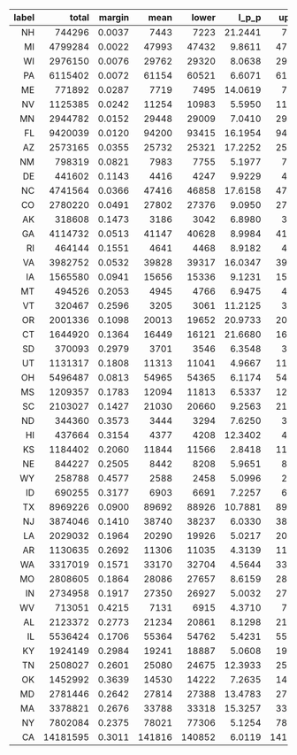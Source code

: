 |label |   total | margin | mean | lower | l_p_p | upper | u_p_p | power| workload|
|---:|---:|---:|---:|---:|---:|---:|---:|---:|---:|
|   NH |  744296 | 0.0037 |   7443 |   7223 | 21.2441 |   7443 | 22.54 | 0.09|   677617 |
|   MI | 4799284 | 0.0022 |  47993 |  47432 | 9.8611 |  47993 | 10.09 | 0.12|  4213178 |
|   WI | 2976150 | 0.0076 |  29762 |  29320 | 8.0638 |  29761 | 8.307 | 0.37|  1878740 |
|   PA | 6115402 | 0.0072 |  61154 |  60521 | 6.6071 |  61154 | 6.746 | 0.55|  2724425 |
|   ME |  771892 | 0.0287 |   7719 |   7495 | 14.0619 |   7719 | 14.91 | 0.80|   153166 |
|   NV | 1125385 | 0.0242 |  11254 |  10983 | 5.5950 |  11254 | 5.872 | 0.81|   209557 |
|   MN | 2944782 | 0.0152 |  29448 |  29009 | 7.0410 |  29448 | 7.255 | 0.83|   512937 |
|   FL | 9420039 | 0.0120 |  94200 |  93415 | 16.1954 |  94200 | 16.47 | 0.97|   282828 |
|   AZ | 2573165 | 0.0355 |  25732 |  25321 | 17.2252 |  25731 | 17.79 | 0.99|    25615 |
|   NM |  798319 | 0.0821 |   7983 |   7755 | 5.1977 |   7983 | 5.505 | 0.99|     7981 |
|   DE |  441602 | 0.1143 |   4416 |   4247 | 9.9229 |   4416 | 10.72 | 0.99|     4476 |
|   NC | 4741564 | 0.0366 |  47416 |  46858 | 17.6158 |  47415 | 18.04 | 0.99|    47149 |
|   CO | 2780220 | 0.0491 |  27802 |  27376 | 9.0950 |  27802 | 9.379 | 0.99|    27967 |
|   AK |  318608 | 0.1473 |   3186 |   3042 | 6.8980 |   3186 | 7.556 | 0.99|     3131 |
|   GA | 4114732 | 0.0513 |  41147 |  40628 | 8.9984 |  41147 | 9.229 | 0.99|    41078 |
|   RI |  464144 | 0.1551 |   4641 |   4468 | 8.9182 |   4641 | 9.615 | 0.99|     4662 |
|   VA | 3982752 | 0.0532 |  39828 |  39317 | 16.0347 |  39827 | 16.45 | 0.99|    39814 |
|   IA | 1565580 | 0.0941 |  15656 |  15336 | 9.1231 |  15656 | 9.504 | 0.99|    15721 |
|   MT |  494526 | 0.2053 |   4945 |   4766 | 6.9475 |   4945 | 7.472 | 0.99|     4992 |
|   VT |  320467 | 0.2596 |   3205 |   3061 | 11.2125 |   3205 | 12.27 | 0.99|     3218 |
|   OR | 2001336 | 0.1098 |  20013 |  19652 | 20.9733 |  20013 | 21.75 | 0.99|    20042 |
|   CT | 1644920 | 0.1364 |  16449 |  16121 | 21.6680 |  16449 | 22.55 | 0.99|    16339 |
|   SD |  370093 | 0.2979 |   3701 |   3546 | 6.3548 |   3701 | 6.914 | 0.99|     3685 |
|   UT | 1131317 | 0.1808 |  11313 |  11041 | 4.9667 |  11313 | 5.212 | 0.99|    11190 |
|   OH | 5496487 | 0.0813 |  54965 |  54365 | 6.1174 |  54965 | 6.253 | 0.99|    54872 |
|   MS | 1209357 | 0.1783 |  12094 |  11813 | 6.5337 |  12093 | 6.845 | 0.99|    12204 |
|   SC | 2103027 | 0.1427 |  21030 |  20660 | 9.2563 |  21030 | 9.589 | 0.99|    21101 |
|   ND |  344360 | 0.3573 |   3444 |   3294 | 7.6250 |   3443 | 8.322 | 0.99|     3426 |
|   HI |  437664 | 0.3154 |   4377 |   4208 | 12.3402 |   4376 | 13.33 | 0.99|     4386 |
|   KS | 1184402 | 0.2060 |  11844 |  11566 | 2.8418 |  11844 | 2.979 | 0.99|    11819 |
|   NE |  844227 | 0.2505 |   8442 |   8208 | 5.9651 |   8442 | 6.307 | 0.99|     8438 |
|   WY |  258788 | 0.4577 |   2588 |   2458 | 5.0996 |   2588 | 5.641 | 0.99|     2570 |
|   ID |  690255 | 0.3177 |   6903 |   6691 | 7.2257 |   6902 | 7.685 | 0.99|     7007 |
|   TX | 8969226 | 0.0900 |  89692 |  88926 | 10.7881 |  89692 | 10.97 | 0.99|    89744 |
|   NJ | 3874046 | 0.1410 |  38740 |  38237 | 6.0330 |  38740 | 6.192 | 0.99|    38710 |
|   LA | 2029032 | 0.1964 |  20290 |  19926 | 5.0217 |  20290 | 5.206 | 0.99|    20320 |
|   AR | 1130635 | 0.2692 |  11306 |  11035 | 4.3139 |  11306 | 4.527 | 0.99|    11311 |
|   WA | 3317019 | 0.1571 |  33170 |  32704 | 4.5644 |  33170 | 4.695 | 0.99|    33051 |
|   MO | 2808605 | 0.1864 |  28086 |  27657 | 8.6159 |  28086 | 8.883 | 0.99|    28095 |
|   IN | 2734958 | 0.1917 |  27350 |  26927 | 5.0032 |  27349 | 5.161 | 0.99|    27517 |
|   WV |  713051 | 0.4215 |   7131 |   6915 | 4.3710 |   7130 | 4.645 | 0.99|     7110 |
|   AL | 2123372 | 0.2773 |  21234 |  20861 | 8.1298 |  21234 | 8.421 | 0.99|    21218 |
|   IL | 5536424 | 0.1706 |  55364 |  54762 | 5.4231 |  55364 | 5.542 | 0.99|    55394 |
|   KY | 1924149 | 0.2984 |  19241 |  18887 | 5.0608 |  19241 | 5.251 | 0.99|    19245 |
|   TN | 2508027 | 0.2601 |  25080 |  24675 | 12.3933 |  25080 | 12.8 | 0.99|    25026 |
|   OK | 1452992 | 0.3639 |  14530 |  14222 | 7.2635 |  14530 | 7.579 | 0.99|    14506 |
|   MD | 2781446 | 0.2642 |  27814 |  27388 | 13.4783 |  27814 | 13.9 | 0.99|    27782 |
|   MA | 3378821 | 0.2676 |  33788 |  33318 | 15.3257 |  33788 | 15.76 | 0.99|    33844 |
|   NY | 7802084 | 0.2375 |  78021 |  77306 | 5.1254 |  78021 | 5.22 | 0.99|    77922 |
|   CA | 14181595 | 0.3011 | 141816 | 140852 | 6.0119 | 141816 | 6.094 | 0.99|   141985 |
